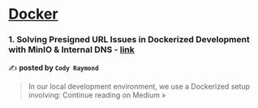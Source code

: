 
<h1><a href=https://medium.com/tag/docker/recommended target="_blank" rel="noopener noreferrer">Docker</a></h1>
<h3>1. Solving Presigned URL Issues in Dockerized Development with MinIO & Internal DNS - <a href="https://medium.com/@codyalexanderraymond/solving-presigned-url-issues-in-dockerized-development-with-minio-internal-dns-61a8b7c7c0ce?source=rss------docker-5" target="_blank" rel="noopener noreferrer">link</a></h3>

✍️ **posted by `Cody Raymond`**

<blockquote>In our local development environment, we use a Dockerized setup involving:
Continue reading on Medium »</blockquote>

